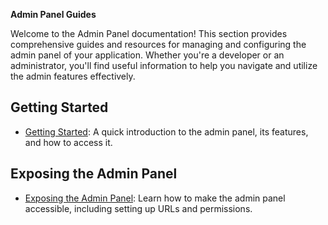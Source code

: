 **Admin Panel Guides**

Welcome to the Admin Panel documentation! This section provides comprehensive guides and resources for managing and configuring the admin panel of your application. Whether you're a developer or an administrator, you'll find useful information to help you navigate and utilize the admin features effectively.

## Getting Started

- [Getting Started](getting-started.md): A quick introduction to the admin panel, its features, and how to access it.

## Exposing the Admin Panel

- [Exposing the Admin Panel](exposing-to-internet.md): Learn how to make the admin panel accessible, including setting up URLs and permissions.
